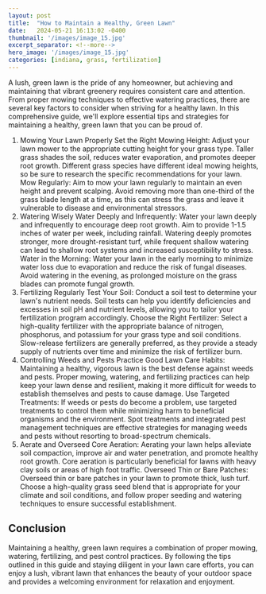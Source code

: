 ```yaml
---
layout: post
title:  "How to Maintain a Healthy, Green Lawn"
date:   2024-05-21 16:13:02 -0400
thumbnail: '/images/image_15.jpg'
excerpt_separator: <!--more-->
hero_image: '/images/image_15.jpg'
categories: [indiana, grass, fertilization]
---
```

A lush, green lawn is the pride of any homeowner, but achieving and maintaining that vibrant greenery requires consistent care and attention. <!--more-->From proper mowing techniques to effective watering practices, there are several key factors to consider when striving for a healthy lawn. In this comprehensive guide, we'll explore essential tips and strategies for maintaining a healthy, green lawn that you can be proud of.
1. Mowing Your Lawn Properly
Set the Right Mowing Height: Adjust your lawn mower to the appropriate cutting height for your grass type. Taller grass shades the soil, reduces water evaporation, and promotes deeper root growth. Different grass species have different ideal mowing heights, so be sure to research the specific recommendations for your lawn.
Mow Regularly: Aim to mow your lawn regularly to maintain an even height and prevent scalping. Avoid removing more than one-third of the grass blade length at a time, as this can stress the grass and leave it vulnerable to disease and environmental stressors.
2. Watering Wisely
Water Deeply and Infrequently: Water your lawn deeply and infrequently to encourage deep root growth. Aim to provide 1-1.5 inches of water per week, including rainfall. Watering deeply promotes stronger, more drought-resistant turf, while frequent shallow watering can lead to shallow root systems and increased susceptibility to stress.
Water in the Morning: Water your lawn in the early morning to minimize water loss due to evaporation and reduce the risk of fungal diseases. Avoid watering in the evening, as prolonged moisture on the grass blades can promote fungal growth.
3. Fertilizing Regularly
Test Your Soil: Conduct a soil test to determine your lawn's nutrient needs. Soil tests can help you identify deficiencies and excesses in soil pH and nutrient levels, allowing you to tailor your fertilization program accordingly.
Choose the Right Fertilizer: Select a high-quality fertilizer with the appropriate balance of nitrogen, phosphorus, and potassium for your grass type and soil conditions. Slow-release fertilizers are generally preferred, as they provide a steady supply of nutrients over time and minimize the risk of fertilizer burn.
4. Controlling Weeds and Pests
Practice Good Lawn Care Habits: Maintaining a healthy, vigorous lawn is the best defense against weeds and pests. Proper mowing, watering, and fertilizing practices can help keep your lawn dense and resilient, making it more difficult for weeds to establish themselves and pests to cause damage.
Use Targeted Treatments: If weeds or pests do become a problem, use targeted treatments to control them while minimizing harm to beneficial organisms and the environment. Spot treatments and integrated pest management techniques are effective strategies for managing weeds and pests without resorting to broad-spectrum chemicals.
5. Aerate and Overseed
Core Aeration: Aerating your lawn helps alleviate soil compaction, improve air and water penetration, and promote healthy root growth. Core aeration is particularly beneficial for lawns with heavy clay soils or areas of high foot traffic.
Overseed Thin or Bare Patches: Overseed thin or bare patches in your lawn to promote thick, lush turf. Choose a high-quality grass seed blend that is appropriate for your climate and soil conditions, and follow proper seeding and watering techniques to ensure successful establishment.

## Conclusion
Maintaining a healthy, green lawn requires a combination of proper mowing, watering, fertilizing, and pest control practices. By following the tips outlined in this guide and staying diligent in your lawn care efforts, you can enjoy a lush, vibrant lawn that enhances the beauty of your outdoor space and provides a welcoming environment for relaxation and enjoyment.
